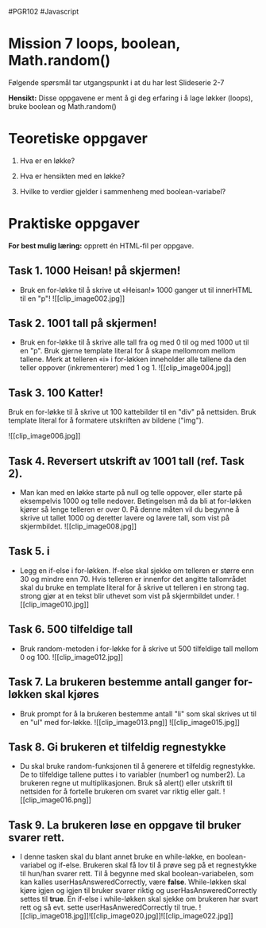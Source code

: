#PGR102 #Javascript  
            

# Mission 7 loops, boolean, Math.random()

Følgende spørsmål tar utgangspunkt i at du har lest Slideserie 2-7

**Hensikt:** Disse oppgavene er ment å gi deg erfaring i å lage løkker (loops), bruke boolean og Math.random()

# Teoretiske oppgaver

1. Hva er en løkke?

2. Hva er hensikten med en løkke?

3. Hvilke to verdier gjelder i sammenheng med boolean-variabel?

# Praktiske oppgaver

**For best mulig læring:** opprett én HTML-fil per oppgave.

## Task 1. 1000 Heisan! på skjermen!

- Bruk en for-løkke til å skrive ut «Heisan!» 1000 ganger ut til innerHTML til en "p"!
![[clip_image002.jpg]]

## Task 2. 1001 tall på skjermen!

- Bruk en for-løkke til å skrive alle tall fra og med 0 til og med 1000 ut til en "p". Bruk gjerne template literal for å skape mellomrom mellom tallene. Merk at telleren «i» i for-løkken inneholder alle tallene da den teller oppover (inkrementerer) med 1 og 1.
![[clip_image004.jpg]]

## Task 3. 100 Katter!

Bruk en for-løkke til å skrive ut 100 kattebilder til en "div" på nettsiden. Bruk template literal for å formatere utskriften av bildene ("img").

![[clip_image006.jpg]]

## Task 4. Reversert utskrift av 1001 tall (ref. Task 2).

- Man kan med en løkke starte på null og telle oppover, eller starte på eksempelvis 1000 og telle nedover. Betingelsen må da bli at for-løkken kjører så lenge telleren er over 0. På denne måten vil du begynne å skrive ut tallet 1000 og deretter lavere og lavere tall, som vist på skjermbildet.
![[clip_image008.jpg]]

## Task 5. <strong>i</strong> 

- Legg en if-else i for-løkken. If-else skal sjekke om telleren er større enn 30 og mindre enn 70. Hvis telleren er innenfor det angitte tallområdet skal du bruke en template literal for å skrive ut telleren i en strong tag. strong gjør at en tekst blir uthevet som vist på skjermbildet under.
![[clip_image010.jpg]]

## Task 6. 500 tilfeldige tall

- Bruk random-metoden i for-løkke for å skrive ut 500 tilfeldige tall mellom 0 og 100.
![[clip_image012.jpg]]

## Task 7. La brukeren bestemme antall ganger for-løkken skal kjøres

- Bruk prompt for å la brukeren bestemme antall "li" som skal skrives ut til en "ul" med for-løkke.
![[clip_image013.png]]
![[clip_image015.jpg]]

## Task 8. Gi brukeren et tilfeldig regnestykke

- Du skal bruke random-funksjonen til å generere et tilfeldig regnestykke. De to tilfeldige tallene puttes i to variabler (number1 og number2). La brukeren regne ut multiplikasjonen. Bruk så alert() eller utskrift til nettsiden for å fortelle brukeren om svaret var riktig eller galt.
![[clip_image016.png]]

  

## Task 9. La brukeren løse en oppgave til bruker svarer rett.

- I denne tasken skal du blant annet bruke en while-løkke, en boolean-variabel og if-else. Brukeren skal få lov til å prøve seg på et regnestykke til hun/han svarer rett. Til å begynne med skal boolean-variabelen, som kan kalles userHasAnsweredCorrectly, være **false**. While-løkken skal kjøre igjen og igjen til bruker svarer riktig og userHasAnsweredCorrectly settes til **true**. En if-else i while-løkken skal sjekke om brukeren har svart rett og så evt. sette userHasAnweredCorrectly til true.
![[clip_image018.jpg]]![[clip_image020.jpg]]![[clip_image022.jpg]]